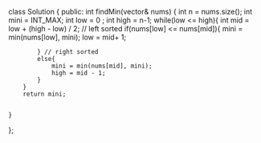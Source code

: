 
class Solution {
public:
    int findMin(vector<int>& nums) {
        int n = nums.size();
        int mini = INT_MAX;
        int low = 0 ; 
        int high = n-1;
        while(low <= high){
            int mid = low + (high - low) / 2;
            // left sorted 
            if(nums[low] <= nums[mid]){
                mini = min(nums[low], mini);
                low = mid+ 1;

            } // right sorted 
            else{
                mini = min(nums[mid], mini);
                high = mid - 1;
            }
        }
        return mini;    
            
        
    }
};
